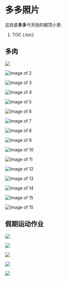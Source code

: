 # 多多照片

这些是**多多**今天拍的楼顶小景:
1. TOC
{:toc}

## 多肉
![](/images/DSC08755.jpg) 

![Image of 2](/images/DSC08760.jpg)

![Image of 3](/images/DSC08761.jpg)

![Image of 4](/images/DSC08762.jpg)

![Image of 5](/images/DSC08765.jpg)

![Image of 6](/images/DSC08767.jpg)

![Image of 7](/images/DSC08768.jpg)

![Image of 8](/images/DSC08776.jpg)

![Image of 9](/images/DSC08770.jpg)

![Image of 10](/images/DSC08789.jpg)

![Image of 11](/images/DSC08790.jpg)

![Image of 12](/images/DSC08771.jpg)

![Image of 13](/images/DSC08791.jpg)

![Image of 14](/images/DSC08773.jpg)

![Image of 15](/images/DSC08800.jpg)

![Image of 15](/images/DSC08808.jpg)

## 假期运动作业

![](/images/DSC08740.jpg)

![](/images/DSC08741.jpg)

![](/images/DSC08750.jpg)

![](/images/DSC08751.jpg)

![](/images/DSC08754.jpg)
